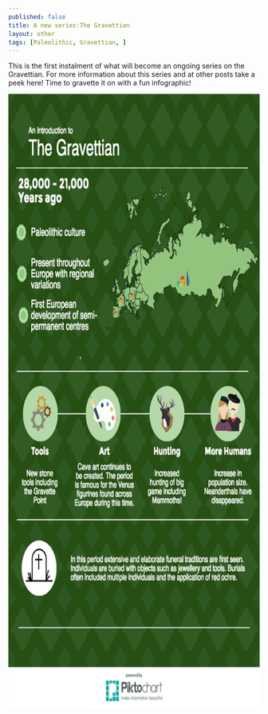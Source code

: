 ```yaml
---
published: false
title: A new series:The Gravettian
layout: other
tags: [Paleolithic, Gravettian, ]
---
```

This is the first instalment of what will become an ongoing series on the Gravettian. For more information about this series and at other posts take a peek here!  Time to gravette it on with a fun infographic! 
<br>


<center> <img src="/images/intro-to-the-gr_17133326_4132d06bd78d701e5f2a57d10447fb86b68c77fd.png" alt="Gravettian Infographic" width="800" height="1227"></center>

 <br>
 <br>

